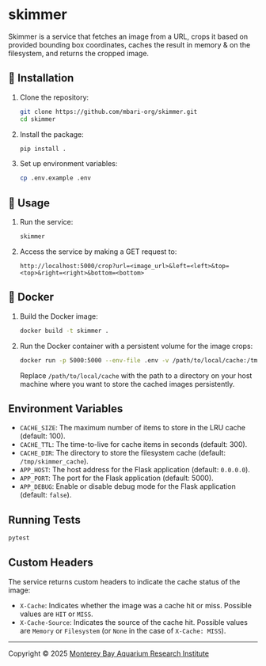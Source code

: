 # skimmer

Skimmer is a service that fetches an image from a URL, crops it based on provided bounding box coordinates, caches the result in memory & on the filesystem, and returns the cropped image.

## :hammer: Installation
1. Clone the repository:
   ```sh
   git clone https://github.com/mbari-org/skimmer.git
   cd skimmer
   ```

2. Install the package:
   ```sh
   pip install .
   ```

3. Set up environment variables:
   ```sh
   cp .env.example .env
   ```

## :rocket: Usage
1. Run the service:
   ```sh
   skimmer
   ```

2. Access the service by making a GET request to:
   ```
   http://localhost:5000/crop?url=<image_url>&left=<left>&top=<top>&right=<right>&bottom=<bottom>
   ```

## :whale: Docker
1. Build the Docker image:
   ```sh
   docker build -t skimmer .
   ```

2. Run the Docker container with a persistent volume for the image crops:
   ```sh
   docker run -p 5000:5000 --env-file .env -v /path/to/local/cache:/tmp/skimmer_cache skimmer
   ```

   Replace `/path/to/local/cache` with the path to a directory on your host machine where you want to store the cached images persistently.

## Environment Variables
- `CACHE_SIZE`: The maximum number of items to store in the LRU cache (default: 100).
- `CACHE_TTL`: The time-to-live for cache items in seconds (default: 300).
- `CACHE_DIR`: The directory to store the filesystem cache (default: `/tmp/skimmer_cache`).
- `APP_HOST`: The host address for the Flask application (default: `0.0.0.0`).
- `APP_PORT`: The port for the Flask application (default: 5000).
- `APP_DEBUG`: Enable or disable debug mode for the Flask application (default: `false`).

## Running Tests

```sh
pytest
```

## Custom Headers
The service returns custom headers to indicate the cache status of the image:
- `X-Cache`: Indicates whether the image was a cache hit or miss. Possible values are `HIT` or `MISS`.
- `X-Cache-Source`: Indicates the source of the cache hit. Possible values are `Memory` or `Filesystem` (or `None` in the case of `X-Cache: MISS`).

---

Copyright &copy; 2025 [Monterey Bay Aquarium Research Institute](https://mbari.org/)